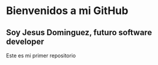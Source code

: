 # Bienvenidos a mi GitHub
## Soy Jesus Dominguez, futuro software developer
Este es mi primer repositorio
